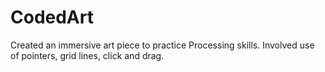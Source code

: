 # CodedArt

Created an immersive art piece to practice Processing skills. Involved use of pointers, grid lines, click and drag. 
